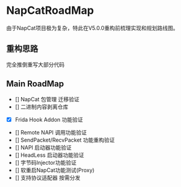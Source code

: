 # NapCatRoadMap
由于NapCat项目极为复杂，特此在V5.0.0重构前梳理实现和规划路线图。

## 重构思路
完全推倒重写大部分代码

## Main RoadMap
- [] NapCat 包管理 迁移验证
- [] 二进制内容剥离仓库
- [x] Frida Hook Addon 功能验证
- [] Remote NAPI 调用功能验证
- [] SendPacket/RecvPacket 功能重构验证
- [] NAPI 启动器功能验证
- [] HeadLess 启动器功能验证
- [] 字节码Injector功能验证
- [] 软重启NapCat功能测试(Proxy)
- [] 支持协议适配器 按需分发

